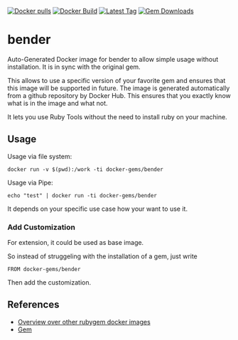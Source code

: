 [![Docker pulls](https://img.shields.io/docker/pulls/rubygem/bender.svg)](https://hub.docker.com/r/rubygem/bender/)
[![Docker Build](https://img.shields.io/docker/automated/rubygem/bender.svg)](https://hub.docker.com/r/rubygem/bender/)
[![Latest Tag](https://img.shields.io/github/tag/docker-rubygem/bender.svg)](https://hub.docker.com/r/rubygem/bender/)
[![Gem Downloads](https://img.shields.io/gem/dt/bender.svg)](https://rubygems.org/gems/bender/)
# bender

Auto-Generated Docker image for bender to allow simple usage without installation.
It is in sync with the original gem.

This allows to use a specific version of your favorite gem and ensures that this image will be supported in future.
The image is generated automatically from a github repository by Docker Hub.
This ensures that you exactly know what is in the image and what not.

It lets you use Ruby Tools without the need to install ruby on your machine.

## Usage

Usage via file system:

`docker run -v $(pwd):/work -ti docker-gems/bender`

Usage via Pipe:

`echo "test" | docker run -ti docker-gems/bender`

It depends on your specific use case how your want to use it.

### Add Customization

For extension, it could be used as base image.

So instead of struggeling with the installation of a gem, just write

`FROM docker-gems/bender`

Then add the customization.

## References

 - [Overview over other rubygem docker images](https://github.com/thinkbot/docker-rubygem)
 - [Gem](https://rubygems.org/gems/bender/)
